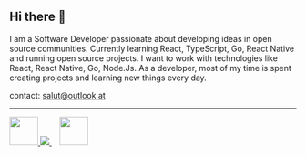 ## Hi there 👋

I am a Software Developer passionate about developing ideas in open source communities. Currently learning React, TypeScript, Go, React Native and running open source projects. I want to work with technologies like React, React Native, Go, Node.Js. As a developer, most of my time is spent creating projects and learning new things every day.

contact: salut@outlook.at

<hr></hr>

<a href='https://www.buymeacoffee.com/mertovich' >
<img height='50px' src='https://aws1.discourse-cdn.com/business4/uploads/ghost2/optimized/2X/3/34fcbef71d7ef8103a83f6e7a615d9273d6dea37_2_690x368.png'
</a>


<a href='https://play.google.com/store/apps/dev?id=4780021152747475031&gl=TR'> 
<img src='https://lh3.googleusercontent.com/cjsqrWQKJQp9RFO7-hJ9AfpKzbUb_Y84vXfjlP0iRHBvladwAfXih984olktDhPnFqyZ0nu9A5jvFwOEQPXzv7hr3ce3QVsLN8kQ2Ao=s0' />
</a>
⠀
<a href='https://marketplace.visualstudio.com/items?itemName=mds.mds-purple-and-black-theme' >
<img height='50px' src='https://cdn.vsassets.io/v/M204_20220530.3/_content/Header/default_icon_128.png' />
</a>
